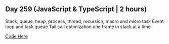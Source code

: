 ## Day 259 (JavaScript & TypeScript | 2 hours)

Stack, queue, heap, process, thread, recursion, macro and micro task
Event loop and task queue
Tail call optimization one frame in stack at a time

[Code Here](https://github.com/alexvyber/typescript_stuff/tree/main/reg)
